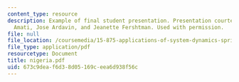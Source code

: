 ```yaml
---
content_type: resource
description: Example of final student presentation. Presentation courtesy of Michael
  Amati, Jose Ardavin, and Jeanette Fershtman. Used with permission.
file: null
file_location: /coursemedia/15-875-applications-of-system-dynamics-spring-2004/673c9deaf6d38d05169ceea6d938f56c_nigeria.pdf
file_type: application/pdf
resourcetype: Document
title: nigeria.pdf
uid: 673c9dea-f6d3-8d05-169c-eea6d938f56c
---
```

